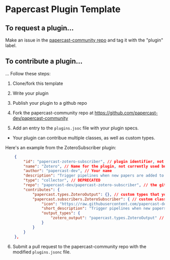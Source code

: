 # Papercast Plugin Template

## To request a plugin...

Make an issue in the [papercast-community repo](https://github.com/papercast-dev/papercast-community) and tag it with the "plugin" label.

## To contribute a plugin...

... Follow these steps:

1. Clone/fork this template

2. Write your plugin

3. Publish your plugin to a github repo

4. Fork the papercast-community repo at https://github.com/papercast-dev/papercast-community

5. Add an entry to the `plugins.jsoc` file with your plugin specs. 

  - Your plugin can contribue multiple classes, as well as custom types.
  
  Here's an example from the ZoteroSubscriber plugin:

```json
    {
        "id": "papercast-zotero-subscriber", // plugin identifier, not currently used but may be used in docs
        "name": "Zotero", // Name for the plugin, not currently used but may be used in docs
        "author": "papercast-dev", // Your name
        "description": "Trigger pipelines when new papers are added to Zotero", // Description for the overall plugin
        "type": "collector", // DEPRECATED
        "repo": "papercast-dev/papercast-zotero-subscriber", // the github repo where your plugin is published
        "contributes": {
            "papercast.types.ZoteroOutput": {}, // custom types that your plugin contributes
            "papercast.subscribers.ZoteroSubscriber": { // custom classes (subscribers, processors, publishers) that your plugin contributes
                "icon": "https://raw.githubusercontent.com/papercast-dev/papercast-community/main/assets/img/zotero.png",  // link to an icon for your plugin
                "short_description": "Trigger pipelines when new papers are added to Zotero", // Description for the class, appears in the docs
                "output_types": {
                    "zotero_output": "papercast.types.ZoteroOutput" // input and output types
                }
            }
        }
    },
```

6. Submit a pull request to the papercast-community repo with the modified `plugins.jsonc` file.
